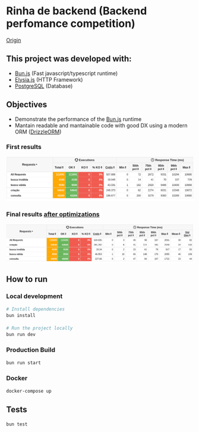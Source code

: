 # Rinha de backend (Backend perfomance competition)

[Origin](https://github.com/zanfranceschi/rinha-de-backend-2023-q3)

## This project was developed with:

- [Bun.js](https://bun.sh/) (Fast javascript/typescript runtime)
- [Elysia.js](https://elysiajs.com) (HTTP Framework)
- [PostgreSQL](https://www.postgresql.org/) (Database)

## Objectives

- Demonstrate the performance of the [Bun.js](https://bun.sh/) runtime
- Mantain readable and mantainable code with good DX using a modern ORM ([DrizzleORM](https://orm.drizzle.team))

### First results

![First results](resources/first_iteration_results.png)

### Final results [after optimizations](OPTIMIZATIONS.md)

![Final results](resources/final_results.png)

## How to run

### Local development

```bash
# Install dependencies
bun install

# Run the project locally
bun run dev
```

### Production Build

```bash
bun run start
```

### Docker

```bash
docker-compose up
```

## Tests

```bash
bun test
```
